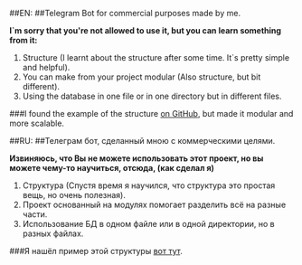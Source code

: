 ##EN:
##Telegram Bot for commercial purposes made by me.

**I`m sorry that you're not allowed to use it, but you can learn something from it:**
1. Structure (I learnt about the structure after some time. It`s pretty simple and helpful).
2. You can make from your project modular (Also structure, but bit different).
3. Using the database in one file or in one directory but in different files.

###I found the example of the structure [on GitHub](https://github.com/Latand/aiogram-bot-template/tree/7c151a4077fa5bb33f9feaea454e60265d380995), but made it modular and more scalable.

##RU:
##Телеграм бот, сделанный мною с коммерческими целями.

**Извиняюсь, что Вы не можете использовать этот проект, но вы можете чему-то научиться, отсюда, (как сделал я)**
1. Структура (Спустя время я научился, что структура это простая вещь, но очень полезная).
2. Проект основанный на модулях помогает разделить всё на разные части.
3. Использование БД в одном файле или в одной директории, но в разных файлах.

###Я нашёл пример этой структуры [вот тут](https://telegra.ph/Novaya-struktura-dlya-bota-na-baze-aiogram-11-27?ysclid=lxqfy1rits845146884).